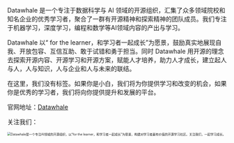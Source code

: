 Datawhale 是一个专注于数据科学与 AI 领域的开源组织，汇集了众多领域院校和知名企业的优秀学习者，聚合了一群有开源精神和探索精神的团队成员。我们专注于机器学习，深度学习，编程和数学等AI领域内容的产出与学习。

Datawhale 以“ for the learner，和学习者一起成长”为愿景，鼓励真实地展现自我、开放包容、互信互助、敢于试错和勇于担当。同时 Datawhale 用开源的理念去探索开源内容、开源学习和开源方案，赋能人才培养，助力人才成长，建立起人与人，人与知识，人与企业和人与未来的联结。

在这里，我们没有标签。如果你是小白，我们将为你提供学习和改变的机会，如果你是优秀的学习者，我们将向你提供提升和发展的平台。

官网地址：[Datawhale](https://www.datawhale.club/#/)

关注我们：

<img src="https://raw.githubusercontent.com/datawhalechina/easy-rl/master/docs/res/qrcode.jpeg" alt="Datawhale是一个专注AI领域的开源组织，以“for the learner，和学习者一起成长”为愿景，构建对学习者最有价值的开源学习社区。关注我们，一起学习成长。" style="zoom:50%;" />

